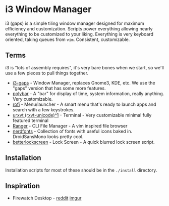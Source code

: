 # i3 Window Manager

i3 (gaps) is a simple tiling window manager designed for maximum efficiency and customization. Scripts power everything allowing nearly everything to be customized to your liking. Everything is very keyboard oriented, taking queues from `vim`. Consistent, customizable.

## Terms

i3 is "lots of assembly requires", it's very bare bones when we start, so we'll use a few pieces to pull things together.

 * [i3-gaps](https://github.com/Airblader/i3) - Window Manager, replaces Gnome3, KDE, etc. We use the "gaps" version that has some more features.
 * [polybar](https://github.com/jaagr/polybar) - A "bar" for display of time, system information, really anything. Very customizable.
 * [rofi](https://github.com/DaveDavenport/rofi) - Menu/launcher - A smart menu that's ready to launch apps and search with a few keystrokes.
 * [urxvt (rxvt-unicode)](http://software.schmorp.de/pkg/rxvt-unicode.html)[^1](https://wiki.gentoo.org/wiki/Rxvt-unicode) - Terminal - Very customizable minimal fully featured terminal
 * [Ranger](https://github.com/ranger/ranger) - CLI File Manager - A vim inspired file browser
 * [nerdfonts](https://nerdfonts.com/) - Collection of fonts with useful icons baked in. DroidSansMono looks pretty cool.
 * [betterlockscreen](https://github.com/pavanjadhaw/betterlockscreen) - Lock Screen - A quick blurred lock screen script.
 

## Installation

Installation scripts for most of these should be in the `./install` directory.

## Inspiration

 * Firewatch Desktop - [reddit](https://www.reddit.com/r/unixporn/comments/73t6k3/i3gaps_firewatch/) [imgur](https://imgur.com/a/8aqLR)

